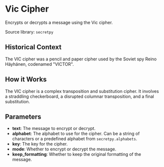 
# Vic Cipher

Encrypts or decrypts a message using the Vic cipher.

Source library: `secretpy`

## Historical Context

The VIC cipher was a pencil and paper cipher used by the Soviet spy Reino Häyhänen, codenamed "VICTOR".

## How it Works

The VIC cipher is a complex transposition and substitution cipher. It involves a straddling checkerboard, a disrupted columnar transposition, and a final substitution.

## Parameters

- **text**: The message to encrypt or decrypt.
- **alphabet**: The alphabet to use for the cipher. Can be a string of characters or a predefined alphabet from `secretpy.alphabets`.
- **key**: The key for the cipher.
- **mode**: Whether to encrypt or decrypt the message.
- **keep_formatting**: Whether to keep the original formatting of the message.
